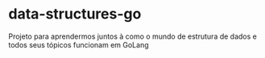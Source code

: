 # data-structures-go
Projeto para aprendermos juntos à como o mundo de estrutura de dados e todos seus tópicos funcionam em GoLang
